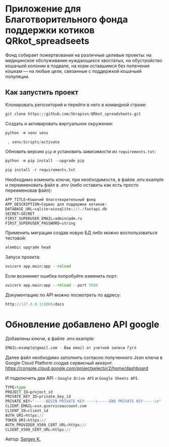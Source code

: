 # Приложение для Благотворительного фонда поддержки котиков QRkot_spreadseets

Фонд собирает пожертвования на различные целевые проекты: на медицинское обслуживание нуждающихся хвостатых, на обустройство кошачьей колонии в подвале, на корм оставшимся без попечения кошкам — на любые цели, связанные с поддержкой кошачьей популяции.

## Как запустить проект

Клонировать репозиторий и перейти в него в командной строке:

```python
git clone https://github.com/Skrapivn/QRkot_spreadsheets.git
```

Cоздать и активировать виртуальное окружение:

```python
python -m venv venv
```

```python
 . venv/Scripts/activate
```

Обновить версию ```pip``` и установить зависимости из ```requirements.txt```:

```python
python -m pip install --upgrade pip
```

```python
pip install -r requirements.txt
```

Необходимо изменить ключи, при необходимости, в файле .env.example и переименовать файл в .env (либо оставить как есть просто переименовав файл):

```python
APP_TITLE=Кошачий благотворительный фонд
APP_DESCRIPTION=Сервис для поддержки котиков!
DATABASE_URL=sqlite+aiosqlite:///./fastapi.db
SECRET=SECRET
FIRST_SUPERUSER_EMAIL=admin@adm.ru
FIRST_SUPERUSER_PASSWORD=string
```

Применить миграции создав новую БД либо можно воспользоваться тестовой:

```python
alembic upgrade head
```

Запуск проекта:

```python
uvicorn app.main:app --reload
```

Если возникнет ошибка попробуйте изменить порт:

```python
uvicorn app.main:app --reload --port 5000
```

Документацию по API можно посмотреть по адресу:

```python
http://127.0.0.1:8000/docs
```

# Обновление добавлено API google

Добавлены  ключи, в файле .env.example:

```python
EMAIL=example@gmail.com - Ваш email от учетной записи Гугл
```

Далее файл необходимо заполнить согласно полученного Json ключа в Google Cloud Platform создав сервисный аккаунт. <https://console.cloud.google.com/projectselector2/home/dashboard>

И подключить два API - ```Google Drive API``` и ```Google Sheets API```.

```python
TYPE=type
PROJECT_ID=project_id
PRIVATE_KEY_ID=private_key_id
PRIVATE_KEY="-----BEGIN PRIVATE KEY-----\-----END PRIVATE KEY-----\n"
CLIENT_EMAIL=xxx.gserviceaccount.com
CLIENT_ID=client_id
AUTH_URI=https://
TOKEN_URI=https://
AUTH_PROVIDER_X509_CERT_URL=https://
CLIENT_X509_CERT_URL=https://
```

Автор: [Sergey K.](https://github.com/skrapivn/)
